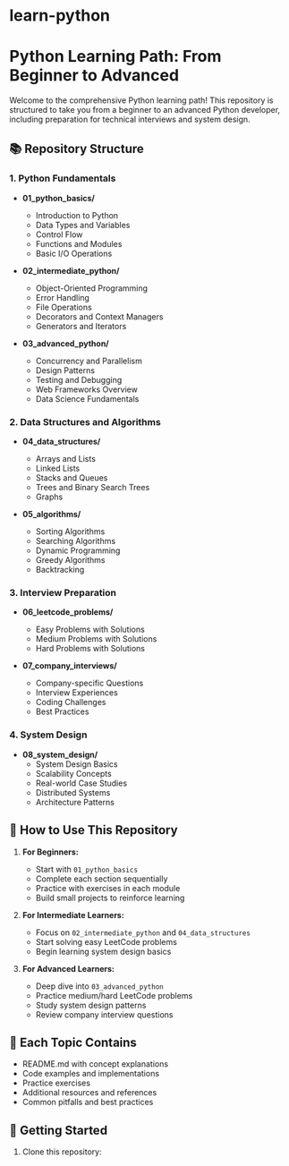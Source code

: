 # learn-python

# Python Learning Path: From Beginner to Advanced

Welcome to the comprehensive Python learning path! This repository is structured to take you from a beginner to an advanced Python developer, including preparation for technical interviews and system design.

## 📚 Repository Structure

### 1. Python Fundamentals
- **01_python_basics/**
  - Introduction to Python
  - Data Types and Variables
  - Control Flow
  - Functions and Modules
  - Basic I/O Operations

- **02_intermediate_python/**
  - Object-Oriented Programming
  - Error Handling
  - File Operations
  - Decorators and Context Managers
  - Generators and Iterators

- **03_advanced_python/**
  - Concurrency and Parallelism
  - Design Patterns
  - Testing and Debugging
  - Web Frameworks Overview
  - Data Science Fundamentals

### 2. Data Structures and Algorithms
- **04_data_structures/**
  - Arrays and Lists
  - Linked Lists
  - Stacks and Queues
  - Trees and Binary Search Trees
  - Graphs

- **05_algorithms/**
  - Sorting Algorithms
  - Searching Algorithms
  - Dynamic Programming
  - Greedy Algorithms
  - Backtracking

### 3. Interview Preparation
- **06_leetcode_problems/**
  - Easy Problems with Solutions
  - Medium Problems with Solutions
  - Hard Problems with Solutions

- **07_company_interviews/**
  - Company-specific Questions
  - Interview Experiences
  - Coding Challenges
  - Best Practices

### 4. System Design
- **08_system_design/**
  - System Design Basics
  - Scalability Concepts
  - Real-world Case Studies
  - Distributed Systems
  - Architecture Patterns

## 🎯 How to Use This Repository

1. **For Beginners:**
   - Start with `01_python_basics`
   - Complete each section sequentially
   - Practice with exercises in each module
   - Build small projects to reinforce learning

2. **For Intermediate Learners:**
   - Focus on `02_intermediate_python` and `04_data_structures`
   - Start solving easy LeetCode problems
   - Begin learning system design basics

3. **For Advanced Learners:**
   - Deep dive into `03_advanced_python`
   - Practice medium/hard LeetCode problems
   - Study system design patterns
   - Review company interview questions

## 📝 Each Topic Contains
- README.md with concept explanations
- Code examples and implementations
- Practice exercises
- Additional resources and references
- Common pitfalls and best practices

## 🚀 Getting Started

1. Clone this repository: